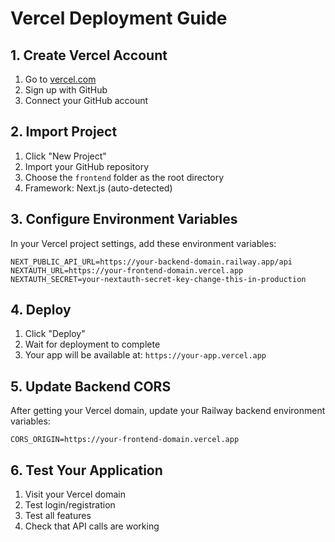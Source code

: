# Vercel Deployment Guide

## 1. Create Vercel Account
1. Go to [vercel.com](https://vercel.com)
2. Sign up with GitHub
3. Connect your GitHub account

## 2. Import Project
1. Click "New Project"
2. Import your GitHub repository
3. Choose the `frontend` folder as the root directory
4. Framework: Next.js (auto-detected)

## 3. Configure Environment Variables
In your Vercel project settings, add these environment variables:

```
NEXT_PUBLIC_API_URL=https://your-backend-domain.railway.app/api
NEXTAUTH_URL=https://your-frontend-domain.vercel.app
NEXTAUTH_SECRET=your-nextauth-secret-key-change-this-in-production
```

## 4. Deploy
1. Click "Deploy"
2. Wait for deployment to complete
3. Your app will be available at: `https://your-app.vercel.app`

## 5. Update Backend CORS
After getting your Vercel domain, update your Railway backend environment variables:

```
CORS_ORIGIN=https://your-frontend-domain.vercel.app
```

## 6. Test Your Application
1. Visit your Vercel domain
2. Test login/registration
3. Test all features
4. Check that API calls are working
